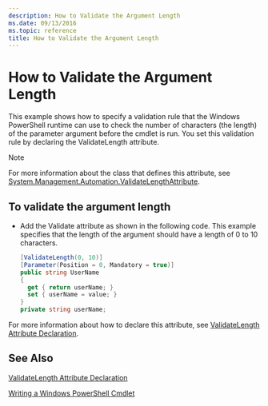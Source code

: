 ```yaml
---
description: How to Validate the Argument Length
ms.date: 09/13/2016
ms.topic: reference
title: How to Validate the Argument Length
---
```

# How to Validate the Argument Length

This example shows how to specify a validation rule that the Windows PowerShell runtime can use to check the number of characters (the length) of the parameter argument before the cmdlet is run. You set this validation rule by declaring the ValidateLength attribute.

> [!NOTE]
> For more information about the class that defines this attribute, see [System.Management.Automation.ValidateLengthAttribute](/dotnet/api/System.Management.Automation.ValidateLengthAttribute).

## To validate the argument length

- Add the Validate attribute as shown in the following code. This example specifies that the length of the argument should have a length of 0 to 10 characters.

    ```csharp
    [ValidateLength(0, 10)]
    [Parameter(Position = 0, Mandatory = true)]
    public string UserName
    {
      get { return userName; }
      set { userName = value; }
    }
    private string userName;
    ```

For more information about how to declare this attribute, see [ValidateLength Attribute Declaration](./validatelength-attribute-declaration.md).

## See Also

[ValidateLength Attribute Declaration](./validatelength-attribute-declaration.md)

[Writing a Windows PowerShell Cmdlet](./writing-a-windows-powershell-cmdlet.md)
